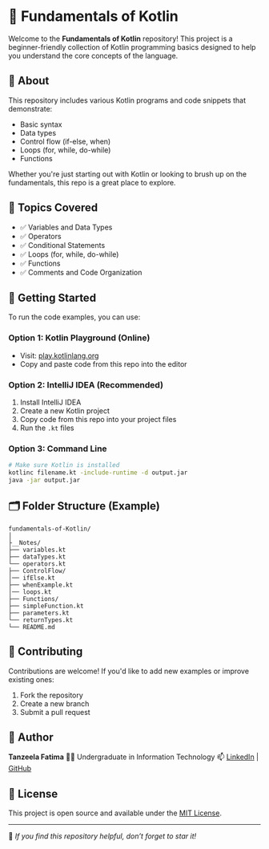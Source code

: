 # 📘 Fundamentals of Kotlin

Welcome to the **Fundamentals of Kotlin** repository! This project is a beginner-friendly collection of Kotlin programming basics designed to help you understand the core concepts of the language.

## 🔰 About

This repository includes various Kotlin programs and code snippets that demonstrate:
- Basic syntax
- Data types
- Control flow (if-else, when)
- Loops (for, while, do-while)
- Functions

Whether you're just starting out with Kotlin or looking to brush up on the fundamentals, this repo is a great place to explore.

## 🧠 Topics Covered

- ✅ Variables and Data Types  
- ✅ Operators  
- ✅ Conditional Statements  
- ✅ Loops (for, while, do-while)  
- ✅ Functions  
- ✅ Comments and Code Organization  

## 🚀 Getting Started

To run the code examples, you can use:

### Option 1: Kotlin Playground (Online)
- Visit: [play.kotlinlang.org](https://play.kotlinlang.org/)
- Copy and paste code from this repo into the editor

### Option 2: IntelliJ IDEA (Recommended)
1. Install IntelliJ IDEA
2. Create a new Kotlin project
3. Copy code from this repo into your project files
4. Run the `.kt` files

### Option 3: Command Line
```bash
# Make sure Kotlin is installed
kotlinc filename.kt -include-runtime -d output.jar
java -jar output.jar
````

## 🗂️ Folder Structure (Example)

```
fundamentals-of-Kotlin/
│
├__Notes/
├── variables.kt
├── dataTypes.kt
└── operators.kt
├── ControlFlow/
│── ifElse.kt
├── whenExample.kt
│── loops.kt
├── Functions/
├── simpleFunction.kt
├── parameters.kt
└── returnTypes.kt
└── README.md
```

## 🤝 Contributing

Contributions are welcome! If you'd like to add new examples or improve existing ones:

1. Fork the repository
2. Create a new branch
3. Submit a pull request

## 📌 Author

**Tanzeela Fatima**
👩‍💻 Undergraduate in Information Technology
📫 [LinkedIn](https://www.linkedin.com/in/tanzeela-fatima-47861b2b7/) | [GitHub](https://github.com/Fatima-progmmer)

## 📃 License

This project is open source and available under the [MIT License](LICENSE).

---

🌟 *If you find this repository helpful, don’t forget to star it!*
